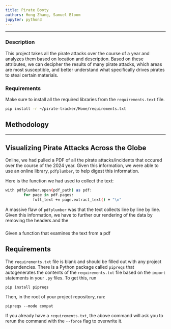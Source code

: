 ```yaml
---
title: Pirate Booty
authors: Hong Zhang, Samuel Bloom
jupyter: python3
---
```

<hr>

### Description ###
This project takes all the pirate attacks over the course of a year and analyzes them based on location and description. Based on these attributes, we can decipher the results of many pirate attacks, which areas are most susceptible, and better understand what specifically drives pirates to steal certain materials.


### Requirements ### 
Make sure to install all the required libraries from the `requirements.text` file.
```sh
pip install -r ~/pirate-tracker/Home/requirements.txt
```

## Methodology
<hr>

## Visualizing Pirate Attacks Across the Globe
Online, we had pulled a PDF of all the pirate attacks/incidents that occured over the course of the 2024 year. Given this information, we were able to use an online library, `pdfplumber`, to help digest this information. 

Here is the function we had used to collect the text:
```sh
with pdfplumber.open(pdf_path) as pdf:
        for page in pdf.pages:
            full_text += page.extract_text() + "\n"
```
A massive flaw of `pdfplumber` was that the text collects line by line by line. Given this information, we have to further our rendering of the data by removing the headers and the
### 
Given a function that examines the text from a pdf


## Requirements

The `requirements.txt` file is blank and should be filled out with any project
dependencies. There is a Python package called `pipreqs` that autogenerates the
contents of the `requirements.txt` file based on the `import` statements in your
`.py` files. To get this, run

```
pip install pipreqs
```

Then, in the root of your project repository, run:

```
pipreqs --mode compat
```

If you already have a `requirements.txt`, the above command will ask you to
rerun the command with the `--force` flag to overwrite it.

